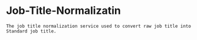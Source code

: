 #                                                 Job-Title-Normalizatin
    The job title normalization service used to convert raw job title into Standard job title.
